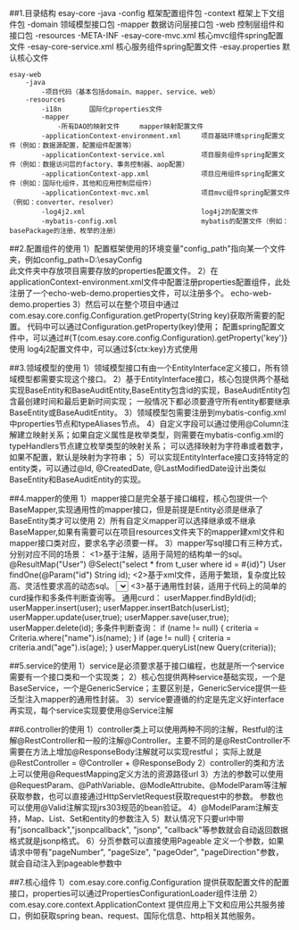 ##1.目录结构
    esay-core
        -java
            -config     框架配置组件包
            -context    框架上下文组件包
            -domain     领域模型接口包
            -mapper     数据访问层接口包
            -web        控制层组件和接口包
        -resources
            -META-INF
                -esay-core-mvc.xml      核心mvc组件spring配置文件
                -esay-core-service.xml  核心服务组件spring配置文件
            -esay.properties        默认核心文件

    esay-web
        -java
            -项目代码（基本包括domain、mapper、service、web）
        -resources
            -i18n       国际化properties文件
            -mapper
                -所有DAO的映射文件     mapper映射配置文件
            -applicationContext-environment.xml     项目基础环境spring配置文件（例如：数据源配置，配置组件配置等）
            -applicationContext-service.xml         项目服务组件spring配置文件（例如：数据访问层的factory、事务控制器、aop配置）
            -applicationContext-app.xml             项目应用组件spring配置文件（例如：国际化组件，其他和应用控制层组件）
            -applicationContext-mvc.xml             项目mvc组件spring配置文件（例如：converter、resolver）
            -log4j2.xml                             log4j2的配置文件
            -mybatis-config.xml                     mybatis的配置文件（例如：basePackage的注册、枚举的注册）


##2.配置组件的使用
    1）配置框架使用的环境变量"config_path"指向某一个文件夹，例如config_path=D:\esayConfig\
        此文件夹中存放项目需要存放的properties配置文件。
    2）在applicationContext-environment.xml文件中配置注册properties配置组件，此处注册了一个echo-web-demo.properties文件，可以注册多个。
        <bean class="com.esay.core.config.PropertyConfigurationLoader">
            <property name="fileNames">
                <list>
                    <value>echo-web-demo.properties</value>
                </list>
            </property>
        </bean>
    3）然后可以在整个项目中通过com.esay.core.config.Configuration.getProperty(String key)获取所需要的配置。
       代码中可以通过Configuration.getProperty(key)使用；
       配置spring配置文件中，可以通过#{T(com.esay.core.config.Configuration).getProperty('key')}使用
       log4j2配置文件中，可以通过${ctx:key}方式使用

##3.领域模型的使用
    1）领域模型接口有由一个EntityInterface定义接口，所有领域模型都需要实现这个接口。
    2）基于EntityInterface接口，核心包提供两个基础实现BaseEntity和BaseAuditEntity,BaseEntity包含id的实现，BaseAuditEntity包含最创建时间和最后更新时间实现；
       一般情况下都必须要遵守所有entity都要继承BaseEntity或BaseAuditEntity。
    3）领域模型包需要注册到mybatis-config.xml中properties节点和typeAliases节点。
    4）自定义字段可以通过使用@Column注解建立映射关系；如果自定义属性是枚举类型，则需要在mybatis-config.xml的typeHandlers节点建立枚举类型的映射关系；
       可以选择映射为字符串或者数字，如果不配置，默认是映射为字符串；
    5）可以实现EntityInterface接口支持特定的entity类，可以通过@Id, @CreatedDate, @LastModifiedDate设计出类似BaseEntity和BaseAuditEntity的实现。

##4.mapper的使用
    1）mapper接口是完全基于接口编程，核心包提供一个BaseMapper,实现通用性的mapper接口，但是前提是Entity必须是继承了BaseEntity类才可以使用
    2）所有自定义mapper可以选择继承或不继承BaseMapper,如果有需要可以在项目resources文件夹下的mapper建xml文件和mapper接口类对应，要求名字必须要一样。
    3）mapper写sql接口有三种方式，分别对应不同的场景：
        <1>基于注解，适用于简短的结构单一的sql。
            @ResultMap("User")
            @Select("select * from t_user where id = #{id}")
            User findOne(@Param("id") String id);
        <2>基于xml文件，适用于繁琐，复杂度比较高、灵活性要求高的动态sql。
            <select id="getUser" resultMap="User" parameterType="java.lang.String">
                select id, name, phone_number from t_user where name=#{name}
            </select>
        <3>基于通用性封装，适用于代码上的简单的curd操作和多条件判断查询等。
            通用curd：
                userMapper.findById(id);
                userMapper.insert(user);
                userMapper.insertBatch(userList);
                userMapper.update(user,true);
                userMapper.save(user,true);
                userMapper.delete(id);
            多条件判断查询：
                if (name != null) {
                    criteria = Criteria.where("name").is(name);
                }
                if (age != null) {
                    criteria = criteria.and("age").is(age);
                }
                userMapper.queryList(new Query(criteria));

##5.service的使用
    1）service是必须要求基于接口编程，也就是所一个service需要有一个接口类和一个实现类；
    2）核心包提供两种service基础实现，一个是BaseService，一个是GenericService；主要区别是，GenericService提供一些泛型注入mapper的通用性封装。
    3）service要遵循的约定是先定义好interface再实现，每个service实现要使用@Service注解

##6.controller的使用
    1）controller类上可以使用两种不同的注解，Restful的注解@RestController和一般的注解@Controller。主要不同的是@RestController不需要在方法上增加@ResponseBody注解就可以实现restful；
        实际上就是@RestController = @Controller + @ResponseBody
    2）controller的类和方法上可以使用@RequestMapping定义方法的资源路径url
    3）方法的参数可以使用@RequestParam、@PathVariable、@ModleAttrubite、@ModelParam等注解获取参数，也可以直接通过HttpServletRequest获取request中的参数。
        参数也可以使用@Valid注解实现jrs303规范的bean验证。
    4）@ModelParam注解支持，Map、List、Set和entity的参数注入
    5）默认情况下只要url中带有"jsoncallback","jsonpcallback", "jsonp", "callback"等参数就会自动返回数据格式就是jsonp格式。
    6）分页参数可以直接使用Pageable 定义一个参数，如果请求中带有"pageNumber", "pageSize", "pageOder", "pageDirection"参数，就会自动注入到pageable参数中

##7.核心组件
    1）com.esay.core.config.Configuration
        提供获取配置文件的配置接口，properties可以通过PropertiesConfigurationLoader组件注册
    2）com.esay.core.context.ApplicationContext
        提供应用上下文和应用公共服务接口，例如获取spring bean、request、国际化信息、http相关其他服务。